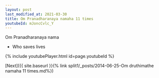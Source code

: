 ```yaml
---
layout: post
last_modified_at: 2021-03-30
title: Om Pranadharanaya namaha 11 times
youtubeId: mJoncCvlc_Y
---
```

 
 
Om Pranadharanaya nama 
 
 -  Who saves lives 
 
  
 
  
 
 
 
 
 
 


{% include youtubePlayer.html id=page.youtubeId %}
 
[Next]({{ site.baseurl }}{% link  split1/_posts/2014-06-25-Om druthimathe namaha 11 times.md%})
 
